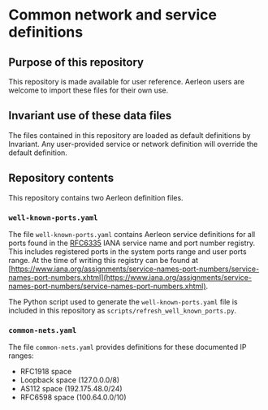 # Common network and service definitions

## Purpose of this repository
This repository is made available for user reference. Aerleon users are welcome to import these files for their own use.

## Invariant use of these data files
The files contained in this repository are loaded as default definitions by Invariant. Any user-provided service or network definition will override the default definition.

## Repository contents
This repository contains two Aerleon definition files.

### `well-known-ports.yaml`

The file `well-known-ports.yaml` contains Aerleon service definitions for all ports found in the [RFC6335](https://www.rfc-editor.org/rfc/rfc6335.html) IANA service name and port number registry. This includes registered ports in the system ports range and user ports range. At the time of writing this registry can be found at [https://www.iana.org/assignments/service-names-port-numbers/service-names-port-numbers.xhtml](https://www.iana.org/assignments/service-names-port-numbers/service-names-port-numbers.xhtml).

The Python script used to generate the `well-known-ports.yaml` file is included in this repository as `scripts/refresh_well_known_ports.py`.

### `common-nets.yaml`

The file `common-nets.yaml` provides definitions for these documented IP ranges:
* RFC1918 space
* Loopback space (127.0.0.0/8)
* AS112 space (192.175.48.0/24)
* RFC6598 space (100.64.0.0/10)
